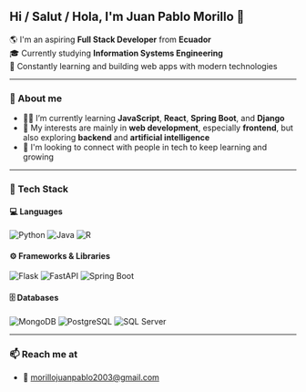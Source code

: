 ## Hi / Salut / Hola, I'm Juan Pablo Morillo 👋
🌎 I'm an aspiring **Full Stack Developer** from **Ecuador**  
🎓 Currently studying **Information Systems Engineering**  
🧠 Constantly learning and building web apps with modern technologies

---

### 💬 About me

- 👨‍💻 I’m currently learning **JavaScript**, **React**, **Spring Boot**, and **Django**
- 🌱 My interests are mainly in **web development**, especially **frontend**, but also exploring **backend** and **artificial intelligence**
- 🤝 I'm looking to connect with people in tech to keep learning and growing

---

### 🧰 Tech Stack

#### 💻 Languages
![Python](https://img.shields.io/badge/Python-3670A0?style=for-the-badge&logo=python&logoColor=ffdd54)
![Java](https://img.shields.io/badge/Java-ED8B00?style=for-the-badge&logo=openjdk&logoColor=white)
![R](https://img.shields.io/badge/R-276DC3?style=for-the-badge&logo=r&logoColor=white)

#### ⚙️ Frameworks & Libraries
![Flask](https://img.shields.io/badge/Flask-000000?style=for-the-badge&logo=flask&logoColor=white)
![FastAPI](https://img.shields.io/badge/FastAPI-005571?style=for-the-badge&logo=fastapi)
![Spring Boot](https://img.shields.io/badge/Spring%20Boot-6DB33F?style=for-the-badge&logo=spring-boot&logoColor=white)

#### 🗄️ Databases
![MongoDB](https://img.shields.io/badge/MongoDB-4EA94B.svg?style=for-the-badge&logo=mongodb&logoColor=white)
![PostgreSQL](https://img.shields.io/badge/PostgreSQL-316192?style=for-the-badge&logo=postgresql&logoColor=white)
![SQL Server](https://img.shields.io/badge/SQL%20Server-CC2927?style=for-the-badge&logo=microsoftsqlserver&logoColor=white)


---

### 📫 Reach me at

- 📧 morillojuanpablo2003@gmail.com

